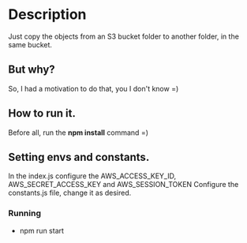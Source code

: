 # Description
Just copy the objects from an S3 bucket folder to another folder, in the same bucket.

## But why?
So, I had a motivation to do that, you I don't know =)

## How to run it.

Before all, run the **npm install** command =)

## Setting envs and constants.
In the index.js configure the AWS_ACCESS_KEY_ID, AWS_SECRET_ACCESS_KEY and AWS_SESSION_TOKEN
Configure the constants.js file, change it as desired.

### Running
- npm run start
